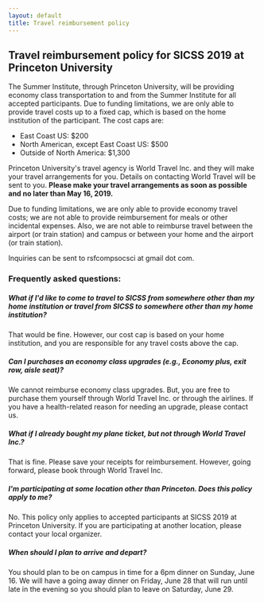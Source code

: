 ```yaml
---
layout: default
title: Travel reimbursement policy
---
```


## Travel reimbursement policy for SICSS 2019 at Princeton University

The Summer Institute, through Princeton University, will be providing economy class transportation to and from the Summer Institute for all accepted participants.  Due to funding limitations, we are only able to provide travel costs up to a fixed cap, which is based on the home institution of the participant. The cost caps are:

- East Coast US: $200
- North American, except East Coast US: $500
- Outside of North America: $1,300

Princeton University's travel agency is World Travel Inc. and they will make your travel arrangements for you.  Details on contacting World Travel will be sent to you. **Please make your travel arrangements as soon as possible and no later than May 16, 2019.**

Due to funding limitations, we are only able to provide economy travel costs; we are not able to provide reimbursement for meals or other incidental expenses.  Also, we are not able to reimburse travel between the airport (or train station) and campus or between your home and the airport (or train station).

Inquiries can be sent to rsfcompsocsci at gmail dot com.

### Frequently asked questions:

##### What if I'd like to come to travel to SICSS from somewhere other than my home institution or travel from SICSS to somewhere other than my home institution?  

That would be fine.  However, our cost cap is based on your home institution, and you are responsible for any travel costs above the cap.

##### Can I purchases an economy class upgrades (e.g., Economy plus, exit row, aisle seat)?

We cannot reimburse economy class upgrades.  But, you are free to purchase them yourself through World Travel Inc. or through the airlines.  If you have a health-related reason for needing an upgrade, please contact us.

##### What if I already bought my plane ticket, but not through World Travel Inc.?

That is fine.  Please save your receipts for reimbursement.  However, going forward, please book through World Travel Inc.

##### I'm participating at some location other than Princeton.  Does this policy apply to me?

No.  This policy only applies to accepted participants at SICSS 2019 at Princeton University.  If you are participating at another location, please contact your local organizer.

##### When should I plan to arrive and depart?

You should plan to be on campus in time for a 6pm dinner on Sunday, June 16.  We will have a going away dinner on Friday, June 28 that will run until late in the evening so you should plan to leave on Saturday, June 29.
